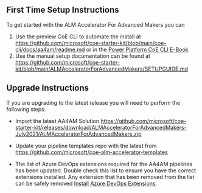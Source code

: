 ## First Time Setup Instructions
To get started with the ALM Accelerator For Advanced Makers you can
1. Use the preview CoE CLI to automate the install at https://github.com/microsoft/coe-starter-kit/blob/main/coe-cli/docs/aa4am/readme.md or in the [Power Platform CoE CLI E-Book](https://aka.ms/coe-cli-ebook)
2. Use the  manual setup documentation can be found at https://github.com/microsoft/coe-starter-kit/blob/main/ALMAcceleratorForAdvancedMakers/SETUPGUIDE.md


## Upgrade Instructions
If you are upgrading to the latest release you will need to perform the following steps.
- Import the latest AA4AM Solution https://github.com/microsoft/coe-starter-kit/releases/download/ALMAcceleratorForAdvancedMakers-July2021/ALMAcceleratorForAdvancedMakers.zip

- Update your pipeline templates repo with the latest from https://github.com/microsoft/coe-alm-accelerator-templates

- The list of Azure DevOps extensions required for the AA4AM pipelines has been updated. Double check this list to ensure you have the correct extensions installed. Any extension that has been removed from the list can be safely removed [Install Azure DevOps Extensions](https://github.com/microsoft/coe-starter-kit/blob/main/ALMAcceleratorForAdvancedMakers/SETUPGUIDE.md#install-azure-devops-extensions).